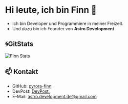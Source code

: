 # Hi leute, ich bin Finn 👋

- Ich bin Developer und Programmiere in meiner Freizeit.
- Und dazu bin ich Founder von **Astro Development**

## 🌀GitStats
![Finn Stats](https://github-readme-stats.vercel.app/api?username=pyrora-finn&show_icons=true&theme=holi)

## 📫 Kontakt
- GitHub: [pyrora-finn](https://github.com/pyrora-finn)
- DevPost: [DevPost.](https://devpost.com/pyrora-finn?ref_content=user-portfolio&ref_feature=portfolio&ref_medium=global-nav)
- E-Mail: [astro.development.de@gmail.com](astro.development.de@gmail.com)
